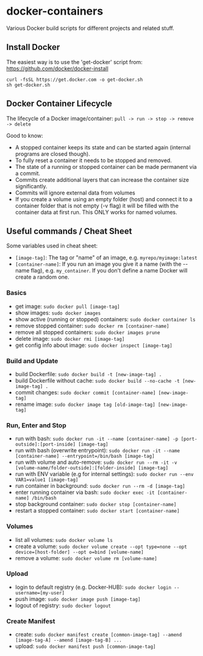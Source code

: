 # docker-containers

Various Docker build scripts for different projects and related stuff.

## Install Docker

The easiest way is to use the 'get-docker' script from: https://github.com/docker/docker-install  

```
curl -fsSL https://get.docker.com -o get-docker.sh
sh get-docker.sh
```

## Docker Container Lifecycle

The lifecycle of a Docker image/container: `pull -> run -> stop -> remove -> delete`  
  
Good to know: 
- A stopped container keeps its state and can be started again (internal programs are closed though).
- To fully reset a container it needs to be stopped and removed.
- The state of a running or stopped container can be made permanent via a commit.
- Commits create additional layers that can increase the container size significantly.
- Commits will ignore external data from volumes
- If you create a volume using an empty folder (host) and connect it to a container folder that is not empty (-v flag) it will be filled with the container data at first run. This ONLY works for named volumes.

## Useful commands / Cheat Sheet

Some variables used in cheat sheet:
- `[image-tag]`: The tag or "name" of an image, e.g. `myrepo/myimage:latest`
- `[container-name]`: If you run an image you give it a name (with the --name flag), e.g. `my_container`. If you don't define a name Docker will create a random one.

### Basics

- get image: `sudo docker pull [image-tag]`
- show images: `sudo docker images`
- show active (running or stopped) containers: `sudo docker container ls`
- remove stopped container: `sudo docker rm [container-name]`
- remove all stopped containers: `sudo docker images prune`
- delete image: `sudo docker rmi [image-tag]`
- get config info about image: `sudo docker inspect [image-tag]`

### Build and Update

- build Dockerfile: `sudo docker build -t [new-image-tag] .`
- build Dockerfile without cache: `sudo docker build --no-cache -t [new-image-tag] .`
- commit changes: `sudo docker commit [container-name] [new-image-tag]`
- rename image: `sudo docker image tag [old-image-tag] [new-image-tag]`

### Run, Enter and Stop

- run with bash: `sudo docker run -it --name [container-name] -p [port-outside]:[port-inside] [image-tag]`
- run with bash (overwrite entrypoint): `sudo docker run -it --name [container-name] --entrypoint=/bin/bash [image-tag]`
- run with volume and auto-remove: `sudo docker run --rm -it -v [volume-name/folder-outside]:[folder-inside] [image-tag]`
- run with ENV variable (e.g for internal settings): `sudo docker run --env VAR1=value1 [image-tag]`
- run container in background: `sudo docker run --rm -d [image-tag]`
- enter running container via bash: `sudo docker exec -it [container-name] /bin/bash`
- stop background container: `sudo docker stop [container-name]`
- restart a stopped container: `sudo docker start [container-name]`

### Volumes

- list all volumes: `sudo docker volume ls`
- create a volume: `sudo docker volume create --opt type=none --opt device=[host-folder] --opt o=bind [volume-name]`
- remove a volume: `sudo docker volume rm [volume-name]`

### Upload

- login to default registry (e.g. Docker-HUB): `sudo docker login --username=[my-user]`
- push image: `sudo docker image push [image-tag]`
- logout of registry: `sudo docker logout`

### Create Manifest

- create: `sudo docker manifest create [common-image-tag] --amend [image-tag-A] --amend [image-tag-B] ...`
- upload: `sudo docker manifest push [common-image-tag]`
